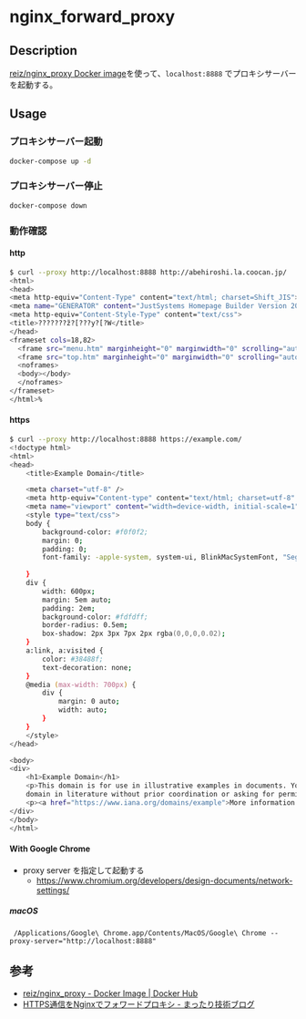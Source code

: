 # nginx_forward_proxy

## Description
[reiz/nginx_proxy Docker image](https://hub.docker.com/r/reiz/nginx_proxy)を使って、`localhost:8888` でプロキシサーバーを起動する。

## Usage
### プロキシサーバー起動

```zsh
docker-compose up -d
```

### プロキシサーバー停止

```zsh
docker-compose down
```

### 動作確認

#### http

```zsh
$ curl --proxy http://localhost:8888 http://abehiroshi.la.coocan.jp/
<html>
<head>
<meta http-equiv="Content-Type" content="text/html; charset=Shift_JIS">
<meta name="GENERATOR" content="JustSystems Homepage Builder Version 20.0.6.0 for Windows">
<meta http-equiv="Content-Style-Type" content="text/css">
<title>???????̃z?[???y?[?W</title>
</head>
<frameset cols=18,82>
  <frame src="menu.htm" marginheight="0" marginwidth="0" scrolling="auto" name="left">
  <frame src="top.htm" marginheight="0" marginwidth="0" scrolling="auto" name="right">
  <noframes>
  <body></body>
  </noframes>
</frameset>
</html>%                                                                                                                   
```

#### https

```zsh
$ curl --proxy http://localhost:8888 https://example.com/
<!doctype html>
<html>
<head>
    <title>Example Domain</title>

    <meta charset="utf-8" />
    <meta http-equiv="Content-type" content="text/html; charset=utf-8" />
    <meta name="viewport" content="width=device-width, initial-scale=1" />
    <style type="text/css">
    body {
        background-color: #f0f0f2;
        margin: 0;
        padding: 0;
        font-family: -apple-system, system-ui, BlinkMacSystemFont, "Segoe UI", "Open Sans", "Helvetica Neue", Helvetica, Arial, sans-serif;
        
    }
    div {
        width: 600px;
        margin: 5em auto;
        padding: 2em;
        background-color: #fdfdff;
        border-radius: 0.5em;
        box-shadow: 2px 3px 7px 2px rgba(0,0,0,0.02);
    }
    a:link, a:visited {
        color: #38488f;
        text-decoration: none;
    }
    @media (max-width: 700px) {
        div {
            margin: 0 auto;
            width: auto;
        }
    }
    </style>    
</head>

<body>
<div>
    <h1>Example Domain</h1>
    <p>This domain is for use in illustrative examples in documents. You may use this
    domain in literature without prior coordination or asking for permission.</p>
    <p><a href="https://www.iana.org/domains/example">More information...</a></p>
</div>
</body>
</html>

```

#### With Google Chrome
* proxy server を指定して起動する
  * https://www.chromium.org/developers/design-documents/network-settings/
##### macOS

```
 /Applications/Google\ Chrome.app/Contents/MacOS/Google\ Chrome --proxy-server="http://localhost:8888"
```

## 参考
* [reiz/nginx_proxy - Docker Image | Docker Hub](https://hub.docker.com/r/reiz/nginx_proxy)
* [HTTPS通信をNginxでフォワードプロキシ - まったり技術ブログ](https://blog.motikan2010.com/entry/2020/03/18/HTTPS%E9%80%9A%E4%BF%A1%E3%82%92Nginx%E3%81%A7%E3%83%95%E3%82%A9%E3%83%AF%E3%83%BC%E3%83%89%E3%83%97%E3%83%AD%E3%82%AD%E3%82%B7)
